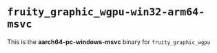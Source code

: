 # `fruity_graphic_wgpu-win32-arm64-msvc`

This is the **aarch64-pc-windows-msvc** binary for `fruity_graphic_wgpu`

